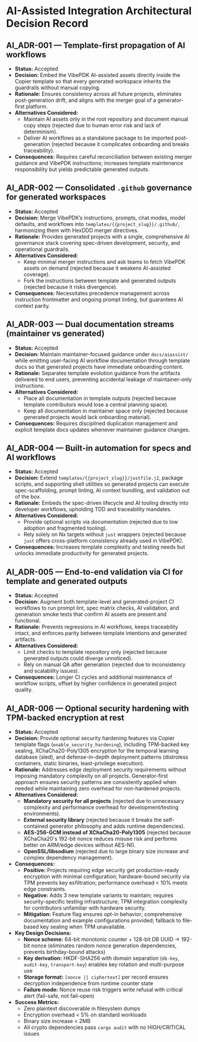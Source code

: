 # AI-Assisted Integration Architectural Decision Record

## AI_ADR-001 — Template-first propagation of AI workflows

- **Status:** Accepted
- **Decision:** Embed the VibePDK AI-assisted assets directly inside the Copier template so that every generated workspace inherits the guardrails without manual copying.
- **Rationale:** Ensures consistency across all future projects, eliminates post-generation drift, and aligns with the merger goal of a generator-first platform.
- **Alternatives Considered:**
  - Maintain AI assets only in the root repository and document manual copy steps (rejected due to human error risk and lack of determinism).
  - Deliver AI workflows as a standalone package to be imported post-generation (rejected because it complicates onboarding and breaks traceability).
- **Consequences:** Requires careful reconciliation between existing merger guidance and VibePDK instructions; increases template maintenance responsibility but yields predictable generated outputs.

## AI_ADR-002 — Consolidated `.github` governance for generated workspaces

- **Status:** Accepted
- **Decision:** Merge VibePDK’s instructions, prompts, chat modes, model defaults, and workflows into `templates/{{project_slug}}/.github/`, harmonizing them with HexDDD merger directives.
- **Rationale:** Provides generated projects with a single, comprehensive AI governance stack covering spec-driven development, security, and operational guardrails.
- **Alternatives Considered:**
  - Keep minimal merger instructions and ask teams to fetch VibePDK assets on demand (rejected because it weakens AI-assisted coverage).
  - Fork the instructions between template and generated outputs (rejected because it risks divergence).
- **Consequences:** Necessitates precedence management across instruction frontmatter and ongoing prompt linting, but guarantees AI context parity.

## AI_ADR-003 — Dual documentation streams (maintainer vs generated)

- **Status:** Accepted
- **Decision:** Maintain maintainer-focused guidance under `docs/aiassist/` while emitting user-facing AI workflow documentation through template docs so that generated projects have immediate onboarding content.
- **Rationale:** Separates template evolution guidance from the artifacts delivered to end users, preventing accidental leakage of maintainer-only instructions.
- **Alternatives Considered:**
  - Place all documentation in template outputs (rejected because template contributors would lose a central planning space).
  - Keep all documentation in maintainer space only (rejected because generated projects would lack onboarding material).
- **Consequences:** Requires disciplined duplication management and explicit template docs updates whenever maintainer guidance changes.

## AI_ADR-004 — Built-in automation for specs and AI workflows

- **Status:** Accepted
- **Decision:** Extend `templates/{{project_slug}}/justfile.j2`, package scripts, and supporting shell utilities so generated projects can execute spec-scaffolding, prompt linting, AI context bundling, and validation out of the box.
- **Rationale:** Embeds the spec-driven lifecycle and AI tooling directly into developer workflows, upholding TDD and traceability mandates.
- **Alternatives Considered:**
  - Provide optional scripts via documentation (rejected due to low adoption and fragmented tooling).
  - Rely solely on Nx targets without `just` wrappers (rejected because `just` offers cross-platform consistency already used in VibePDK).
- **Consequences:** Increases template complexity and testing needs but unlocks immediate productivity for generated projects.

## AI_ADR-005 — End-to-end validation via CI for template and generated outputs

- **Status:** Accepted
- **Decision:** Augment both template-level and generated-project CI workflows to run prompt lint, spec matrix checks, AI validation, and generation smoke tests that confirm AI assets are present and functional.
- **Rationale:** Prevents regressions in AI workflows, keeps traceability intact, and enforces parity between template intentions and generated artifacts.
- **Alternatives Considered:**
  - Limit checks to template repository only (rejected because generated outputs could diverge unnoticed).
  - Rely on manual QA after generation (rejected due to inconsistency and scalability issues).
- **Consequences:** Longer CI cycles and additional maintenance of workflow scripts, offset by higher confidence in generated project quality.

## AI_ADR-006 — Optional security hardening with TPM-backed encryption at rest

- **Status:** Accepted
- **Decision:** Provide optional security hardening features via Copier template flags (`enable_security_hardening`), including TPM-backed key sealing, XChaCha20-Poly1305 encryption for the temporal learning database (sled), and defense-in-depth deployment patterns (distroless containers, static binaries, least-privilege execution).
- **Rationale:** Addresses edge deployment security requirements without imposing mandatory complexity on all projects. Generator-first approach ensures security patterns are consistently applied when needed while maintaining zero overhead for non-hardened projects.
- **Alternatives Considered:**
  - **Mandatory security for all projects** (rejected due to unnecessary complexity and performance overhead for development/testing environments).
  - **External security library** (rejected because it breaks the self-contained generator philosophy and adds runtime dependencies).
  - **AES-256-GCM instead of XChaCha20-Poly1305** (rejected because XChaCha20's 192-bit nonce reduces misuse risk and performs better on ARM/edge devices without AES-NI).
  - **OpenSSL/libsodium** (rejected due to large binary size increase and complex dependency management).
- **Consequences:**
  - **Positive:** Projects requiring edge security get production-ready encryption with minimal configuration; hardware-bound security via TPM prevents key exfiltration; performance overhead < 10% meets edge constraints.
  - **Negative:** Adds 3 new template variants to maintain; requires security-specific testing infrastructure; TPM integration complexity for contributors unfamiliar with hardware security.
  - **Mitigation:** Feature flag ensures opt-in behavior; comprehensive documentation and example configurations provided; fallback to file-based key sealing when TPM unavailable.
- **Key Design Decisions:**
  - **Nonce scheme:** 64-bit monotonic counter + 128-bit DB UUID → 192-bit nonce (eliminates random nonce generation dependencies, prevents birthday-bound attacks)
  - **Key derivation:** HKDF-SHA256 with domain separation (`db-key`, `audit-key`, `transport-key`) enables key rotation and multi-purpose use
  - **Storage format:** `[nonce || ciphertext]` per record ensures decryption independence from runtime counter state
  - **Failure mode:** Nonce reuse risk triggers write refusal with critical alert (fail-safe, not fail-open)
- **Success Metrics:**
  - Zero plaintext discoverable in filesystem dumps
  - Encryption overhead < 5% on standard workloads
  - Binary size increase < 2MB
  - All crypto dependencies pass `cargo audit` with no HIGH/CRITICAL issues

```

